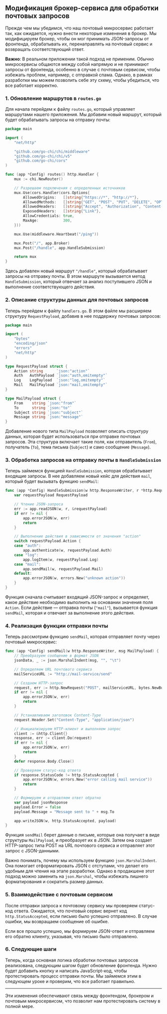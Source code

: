 ## Модификация брокер-сервиса для обработки почтовых запросов

Прежде чем мы убедимся, что наш почтовый микросервис работает так, как ожидается, нужно внести некоторые изменения в брокер. Мы модифицируем брокер, чтобы он мог принимать JSON-запросы от фронтенда, обрабатывать их, перенаправлять на почтовый сервис и возвращать соответствующий ответ. 

**Важно**: В реальном приложении такой подход не применим. Обычно микросервисы общаются между собой напрямую и не принимают запросы от фронтенда, особенно в случае с почтовым сервисом, чтобы избежать проблем, например, с отправкой спама. Однако, в рамках разработки мы можем позволить себе эту схему, чтобы убедиться, что все работает корректно.

### 1. Обновление маршрутов в `routes.go`

Для начала перейдем к файлу `routes.go`, который управляет маршрутами нашего приложения. Мы добавим новый маршрут, который будет обрабатывать запросы на отправку почты:

```go
package main

import (
	"net/http"

	"github.com/go-chi/chi/middleware"
	"github.com/go-chi/chi/v5"
	"github.com/go-chi/cors"
)

func (app *Config) routes() http.Handler {
	mux := chi.NewRouter()

	// Разрешаем подключения с определенных источников
	mux.Use(cors.Handler(cors.Options{
		AllowedOrigins:   []string{"https://*", "http://*"},
		AllowedMethods:   []string{"GET", "POST", "PUT", "DELETE", "OPTIONS"},
		AllowedHeaders:   []string{"Accept", "Authorization", "Content-Type", "X-CSRF-Token"},
		ExposedHeaders:   []string{"Link"},
		AllowCredentials: true,
		MaxAge:           300,
	}))

	mux.Use(middleware.Heartbeat("/ping"))

	mux.Post("/", app.Broker)
	mux.Post("/handle", app.HandleSubmission)

	return mux
}
```

Здесь добавлен новый маршрут `"/handle"`, который обрабатывает запросы на отправку почты. В этом маршруте вызывается метод `HandleSubmission`, который отвечает за анализ поступившего JSON и выполнение соответствующего действия.

### 2. Описание структуры данных для почтовых запросов

Теперь перейдем к файлу `handlers.go`. В этом файле мы расширяем структуру `RequestPayload`, добавив в нее поддержку почтовых запросов:

```go
package main

import (
	"bytes"
	"encoding/json"
	"errors"
	"net/http"
)

type RequestPayload struct {
	Action string      `json:"action"`
	Auth   AuthPayload `json:"auth,omitempty"`
	Log    LogPayload  `json:"log,omitempty"`
	Mail   MailPayload `json:"mail,omitempty"`
}

type MailPayload struct {
	From    string `json:"from"`
	To      string `json:"to"`
	Subject string `json:"subject"`
	Message string `json:"message"`
}
```

Добавление нового типа `MailPayload` позволяет описать структуру данных, которая будет использоваться при отправке почтовых запросов. Эта структура включает такие поля, как отправитель (`From`), получатель (`To`), тема письма (`Subject`) и само сообщение (`Message`). 

### 3. Обработка запросов на отправку почты в `HandleSubmission`

Теперь займемся функцией `HandleSubmission`, которая обрабатывает входящие запросы. В нее добавляем новый кейс для действия `mail`, который будет вызывать функцию `sendMail`:

```go
func (app *Config) HandleSubmission(w http.ResponseWriter, r *http.Request) {
	var requestPayload RequestPayload

	// Чтение JSON-запроса
	err := app.readJSON(w, r, &requestPayload)
	if err != nil {
		app.errorJSON(w, err)
		return
	}

	// Выполнение действия в зависимости от значения "action"
	switch requestPayload.Action {
	case "auth":
		app.authenticate(w, requestPayload.Auth)
	case "log":
		app.logItem(w, requestPayload.Log)
	case "mail":
		app.sendMail(w, requestPayload.Mail)
	default:
		app.errorJSON(w, errors.New("unknown action"))
	}
}
```

Функция сначала считывает входящий JSON-запрос и определяет, какое действие необходимо выполнить на основании значения поля `Action`. Если действие — отправка почты (`"mail"`), вызывается функция `sendMail`, которая и отвечает за выполнение этого действия.

### 4. Реализация функции отправки почты

Теперь рассмотрим функцию `sendMail`, которая отправляет почту через почтовый микросервис:

```go
func (app *Config) sendMail(w http.ResponseWriter, msg MailPayload) {
	// Преобразуем сообщение в формат JSON
	jsonData, _ := json.MarshalIndent(msg, "", "\t")

	// Определяем URL почтового сервиса
	mailServiceURL := "http://mail-service/send"

	// Создаем HTTP-запрос
	request, err := http.NewRequest("POST", mailServiceURL, bytes.NewBuffer(jsonData))
	if err != nil {
		app.errorJSON(w, err)
		return
	}

	// Устанавливаем заголовок Content-Type
	request.Header.Set("Content-Type", "application/json")

	// Инициализируем HTTP-клиент и выполняем запрос
	client := &http.Client{}
	response, err := client.Do(request)
	if err != nil {
		app.errorJSON(w, err)
		return
	}
	defer response.Body.Close()

	// Проверяем статус-код ответа
	if response.StatusCode != http.StatusAccepted {
		app.errorJSON(w, errors.New("error calling mail service"))
		return
	}

	// Формируем и отправляем ответ обратно
	var payload jsonResponse
	payload.Error = false
	payload.Message = "Message sent to " + msg.To

	app.writeJSON(w, http.StatusAccepted, payload)
}
```

Функция `sendMail` берет данные о письме, которые она получает в виде структуры `MailPayload`, и преобразует их в JSON. Затем она создает HTTP-запрос типа POST на URL почтового сервиса и отправляет этот запрос с JSON-данными. 

Важно понимать, почему мы используем функцию `json.MarshalIndent`. Она помогает отформатировать JSON с отступами, что делает его удобным для чтения на этапе разработки. Однако в продакшене этот подход можно заменить на `json.Marshal`, чтобы избежать лишнего форматирования и сократить размер данных.

### 5. Взаимодействие с почтовым сервисом

После отправки запроса к почтовому сервису мы проверяем статус-код ответа. Ожидается, что почтовый сервис вернет код `http.StatusAccepted`, если письмо было успешно отправлено. В случае ошибки, мы возвращаем сообщение об ошибке.

Если все прошло успешно, мы формируем JSON-ответ и отправляем его обратно клиенту, указывая, что письмо было отправлено.

### 6. Следующие шаги

Теперь, когда основная логика обработки почтовых запросов реализована, следующим шагом будет обновление фронтенда. Нужно будет добавить кнопку и написать JavaScript-код, чтобы протестировать процесс отправки почты. Мы займемся этим в следующем уроке и проверим, что все работает правильно.

---

Эти изменения обеспечивают связь между фронтендом, брокером и почтовым микросервисом, что позволит нам протестировать систему в полной мере.
